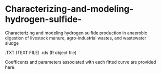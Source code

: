 # Characterizing-and-modeling-hydrogen-sulfide-
Characterizing and modeling hydrogen sulfide production in anaerobic digestion of livestock manure, agro-industrial wastes, and wastewater sludge

.TXT (TEXT FILE)
.rds (R object file)

Coefficents and parameters associated with each fitted curve are provided here.  
